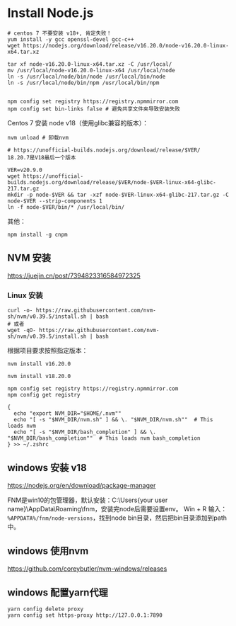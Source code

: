# Install Node.js

```shell
# centos 7 不要安装 v18+, 肯定失败！
yum install -y gcc openssl-devel gcc-c++
wget https://nodejs.org/download/release/v16.20.0/node-v16.20.0-linux-x64.tar.xz

tar xf node-v16.20.0-linux-x64.tar.xz -C /usr/local/
mv /usr/local/node-v16.20.0-linux-x64 /usr/local/node
ln -s /usr/local/node/bin/node /usr/local/bin/node
ln -s /usr/local/node/bin/npm /usr/local/bin/npm


npm config set registry https://registry.npmmirror.com
npm config set bin-links false # 避免共享文件夹导致安装失败
```

Centos 7 安装 node v18（使用glibc兼容的版本）：

```shell
nvm unload # 卸载nvm

# https://unofficial-builds.nodejs.org/download/release/$VER/    18.20.7是V18最后一个版本

VER=v20.9.0
wget https://unofficial-builds.nodejs.org/download/release/$VER/node-$VER-linux-x64-glibc-217.tar.gz
mkdir -p node-$VER && tar -xzf node-$VER-linux-x64-glibc-217.tar.gz -C node-$VER --strip-components 1
ln -f node-$VER/bin/* /usr/local/bin/
```

其他：

```shell
npm install -g cnpm
```

## NVM 安装

https://juejin.cn/post/7394823316584972325

### Linux 安装

```shell
curl -o- https://raw.githubusercontent.com/nvm-sh/nvm/v0.39.5/install.sh | bash
# 或者
wget -qO- https://raw.githubusercontent.com/nvm-sh/nvm/v0.39.5/install.sh | bash
```

根据项目要求按照指定版本：

```shell
nvm install v16.20.0

nvm install v18.20.0

npm config set registry https://registry.npmmirror.com
npm config get registry

{
  echo "export NVM_DIR="$HOME/.nvm""
  echo "[ -s "$NVM_DIR/nvm.sh" ] && \. "$NVM_DIR/nvm.sh""  # This loads nvm
  echo "[ -s "$NVM_DIR/bash_completion" ] && \. "$NVM_DIR/bash_completion""  # This loads nvm bash_completion
} >> ~/.zshrc
```

## windows 安装 v18

https://nodejs.org/en/download/package-manager

FNM是win10的包管理器，默认安装：C:\Users{your user name}\AppData\Roaming\fnm，安装完node后需要设置env。
Win + R 输入：`%APPDATA%/fnm/node-versions`，找到node bin目录，然后把bin目录添加到path中。

## windows 使用nvm

https://github.com/coreybutler/nvm-windows/releases

## windows 配置yarn代理

```shell
yarn config delete proxy
yarn config set https-proxy http://127.0.0.1:7890
```